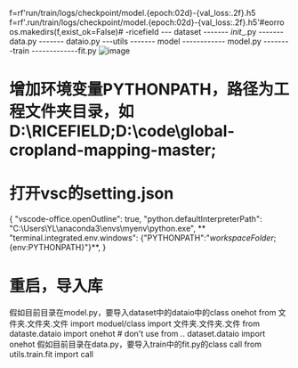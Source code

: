 f=rf'run/train/logs/checkpoint/model.{epoch:02d}-{val_loss:.2f}.h5
f=rf'.run/train/logs/checkpoint/model.{epoch:02d}-{val_loss:.2f}.h5'#eorro
os.makedirs(f,exist_ok=False)#
-ricefield
--- dataset
-------    _init__.py
-------     data.py
-------    dataio.py
---utils
------- model
------------ model.py
--------train
-------------fit.py
![image](https://github.com/tangyongli/mynote/assets/133754833/70a622a7-88de-47c0-af0c-4a44c6f951fa)
# 增加环境变量PYTHONPATH，路径为工程文件夹目录，如D:\RICEFIELD;D:\code\global-cropland-mapping-master;
# 打开vsc的setting.json

{
    "vscode-office.openOutline": true,
    "python.defaultInterpreterPath": "C:\\Users\\YL\\anaconda3\\envs\\myenv\\python.exe",
  **  "terminal.integrated.env.windows": {"PYTHONPATH":"${workspaceFolder};${env:PYTHONPATH}"}**,
}

# 重启，导入库
假如目前目录在model.py，要导入dataset中的dataio中的class onehot
from 文件夹.文件夹.文件 import moduel/class
import 文件夹.文件夹.文件
from dataste.dataio import onehot # don't use from .. dataset.dataio import onehot 
假如目前目录在data.py，要导入train中的fit.py的class call 
from utils.train.fit import call




